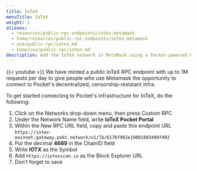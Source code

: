 ```yaml
---
title: IoTeX
menuTitle: IoTeX
weight: 1
aliases:
  - resources/public-rpc-endpoints/iotex-metamask
  - home/resources/public-rpc-endpoints/iotex-metamask
  - use/public-rpc/iotex.md
  - home/use/public-rpc/iotex.md
description: Add the IoTeX network in MetaMask using a Pocket-powered RPC endpoint.
---
```



{{< youtube  >}}
We have minted a public IoTeX RPC endpoint with up to 1M requests per day to give people who use Metamask the opportunity to connect to Pocket's decentralized, censorship-resistant infra.

To get started connecting to Pocket's infrastructure for IoTeX, do the following:

1. Click on the Networks drop-down menu, then press Custom RPC
2. Under the Network Name field, write **IoTeX Pocket Portal**
3. Within the New RPC URL field, copy and paste this endpoint URL `https://iotex-mainnet.gateway.pokt.network/v1/lb/6176f902e19001003499f492`
4. Put the decimal **4689** in the ChainID field
5. Write **IOTX** as the Symbol
6. Add `https://iotexscan.io` as the Block Explorer URL
7. Don’t forget to save
